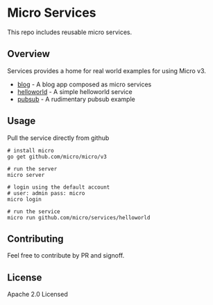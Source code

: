 # Micro Services

This repo includes reusable micro services.

## Overview

Services provides a home for real world examples for using Micro v3.

- [blog](blog) - A blog app composed as micro services
- [helloworld](helloworld) - A simple helloworld service
- [pubsub](pubsub) - A rudimentary pubsub example

## Usage

Pull the service directly from github

```
# install micro
go get github.com/micro/micro/v3

# run the server
micro server

# login using the default account
# user: admin pass: micro
micro login

# run the service
micro run github.com/micro/services/helloworld
```

## Contributing

Feel free to contribute by PR and signoff.

## License

Apache 2.0 Licensed

